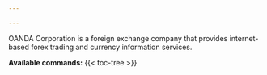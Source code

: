 ```yaml
---

---
```


OANDA Corporation is a foreign exchange company that provides internet-based
forex trading and currency information services.

**Available commands:** {{< toc-tree >}}
